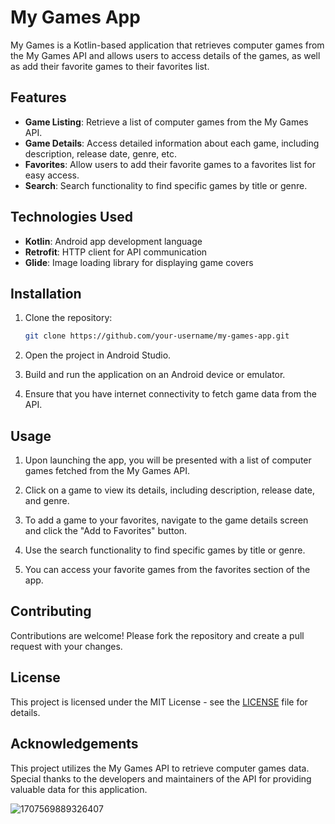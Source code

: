 # My Games App

My Games is a Kotlin-based application that retrieves computer games from the My Games API and allows users to access details of the games, as well as add their favorite games to their favorites list.

## Features

- **Game Listing**: Retrieve a list of computer games from the My Games API.
- **Game Details**: Access detailed information about each game, including description, release date, genre, etc.
- **Favorites**: Allow users to add their favorite games to a favorites list for easy access.
- **Search**: Search functionality to find specific games by title or genre.

## Technologies Used

- **Kotlin**: Android app development language
- **Retrofit**: HTTP client for API communication
- **Glide**: Image loading library for displaying game covers

## Installation

1. Clone the repository:

   ```bash
   git clone https://github.com/your-username/my-games-app.git
   ```

2. Open the project in Android Studio.

3. Build and run the application on an Android device or emulator.

4. Ensure that you have internet connectivity to fetch game data from the API.

## Usage

1. Upon launching the app, you will be presented with a list of computer games fetched from the My Games API.

2. Click on a game to view its details, including description, release date, and genre.

3. To add a game to your favorites, navigate to the game details screen and click the "Add to Favorites" button.

4. Use the search functionality to find specific games by title or genre.

5. You can access your favorite games from the favorites section of the app.

## Contributing

Contributions are welcome! Please fork the repository and create a pull request with your changes.

## License

This project is licensed under the MIT License - see the [LICENSE](LICENSE) file for details.

## Acknowledgements

This project utilizes the My Games API to retrieve computer games data. Special thanks to the developers and maintainers of the API for providing valuable data for this application.

![1707569889326407](https://github.com/kadircopur/My-Games-App/assets/77071513/867499e2-8a55-48d2-a879-b8ef966148b1)
